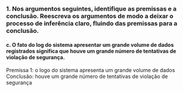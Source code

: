 ### 1. Nos argumentos seguintes, identifique as premissas e a conclusão. Reescreva os argumentos de modo a deixar o processo de inferência claro, fluindo das premissas para a conclusão.

#### c. O fato do log do sistema apresentar um grande volume de dados registrados significa que houve um grande número de tentativas de violação de segurança. 

Premissa 1: o logo do sistema apresenta um grande volume de dados
Conclusão: houve um grande número de tentativas de violação de segurança
